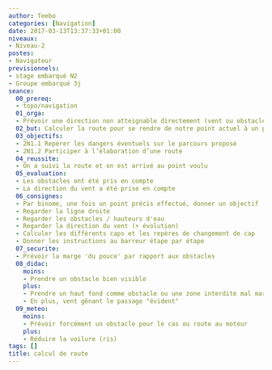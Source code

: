 ```yaml
---
author: Teebo
categories: [Navigation]
date: 2017-03-13T13:37:33+01:00
niveaux:
- Niveau-2
postes:
- Navigateur
previsionnels:
- stage embarqué N2
- Groupe embarqué 3j
seance:
  00_prereq:
  - topo/navigation
  01_orga:
  - Prévoir une direction non atteignable directement (vent ou obstacle)
  02_but: Calculer la route pour se rendre de notre point actuel à un point d'arrivée
  03_objectifs:
  - 2N1.1 Repérer les dangers éventuels sur le parcours proposé
  - 2N1.2 Participer à l’élaboration d’une route
  04_reussite:
  - On a suivi la route et on est arrivé au point voulu
  05_evaluation:
  - Les obstacles ont été pris en compte
  - La direction du vent a été prise en compte
  06_consignes:
  - Par binome, une fois un point précis effectué, donner un objectif
  - Regarder la ligne droite
  - Regarder les obstacles / hauteurs d'eau
  - Regarder la direction du vent (+ évolution)
  - Calculer les différents caps et les repères de changement de cap
  - Donner les instructions au barreur étape par étape
  07_securite:
  - Prévoir la marge 'du pouce' par rapport aux obstacles
  08_didac:
    moins:
    - Prendre un obstacle bien visible
    plus:
    - Prendre un haut fond comme obstacle ou une zone interdite mal marquée
    - En plus, vent gênant le passage "évident"
  09_meteo:
    moins:
    - Prévoir forcément un obstacle pour le cas ou route au moteur
    plus:
    - Réduire la voilure (ris)
tags: []
title: calcul de route
---
```

